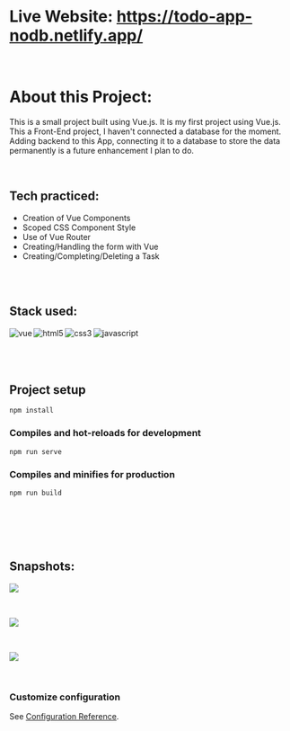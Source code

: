 # Live Website: https://todo-app-nodb.netlify.app/


<br>

# About this Project:

This is a small project built using Vue.js. It is my first project using Vue.js. This a Front-End project, I haven't connected a database for the moment. Adding backend to this App, connecting it to a database to store the data permanently is a future enhancement I plan to do. 

<br>

## Tech practiced: 

- Creation of Vue Components
- Scoped CSS Component Style
- Use of Vue Router
- Creating/Handling the form with Vue
- Creating/Completing/Deleting a Task


 <br>
 <br>
 
 ## Stack used:
 
<img align="left" alt="vue" src="https://img.shields.io/badge/-vue.js-3FB27F?&style=for-the-badge&logo=vuedotjs&logoColor=white" />
<img align="left" alt="html5" src="https://img.shields.io/badge/-HTML-F64A1D?&style=for-the-badge&logo=html5&logoColor=white" />
<img align="left" alt="css3" src="https://img.shields.io/badge/-CSS-2962E9?&style=for-the-badge&logo=css3&logoColor=white" />
<img align="left" alt="javascript" src="https://img.shields.io/badge/-JAVASCRIPT-D89606?&style=for-the-badge&logo=javascript&logoColor=white" />

<br>
<br>
<br>
<br>


## Project setup
```
npm install
```

### Compiles and hot-reloads for development
```
npm run serve
```

### Compiles and minifies for production
```
npm run build
```

<br>
<br>
<br>
<br>

## Snapshots:

![](ToDo-App-NoDB-1.jpg)

<br>

![](ToDo-App-NoDB-2.jpg)

<br>

![](ToDo-App-NoDB-3.jpg)

<br>


### Customize configuration
See [Configuration Reference](https://cli.vuejs.org/config/).
